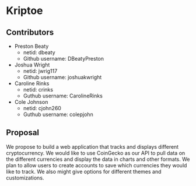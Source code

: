 # Kriptoe

## Contributors

 * Preston Beaty
     * netid: dbeaty
     * Github username: DBeatyPreston
 * Joshua Wright
     * netid: jwrig117
     * Github username: joshuakwright
 * Caroline Rinks
     * netid: crinks
     * Guthub username: CarolineRinks
* Cole Johnson
     * netid: cjohn260
     * Guthub username: colepjohn

## Proposal

We propose to build a web application that tracks and displays different cryptocurrency.
We would like to use CoinGecko as our API to pull data on the different currencies and
display the data in charts and other formats. We plan to allow users to create accounts
to save which currencies they would like to track. We also might give options for different
themes and customizations.

